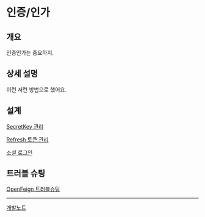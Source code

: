 # 인증/인가

## 개요
인증인가는 중요하지.

## 상세 설명
이런 저런 방법으로 했어요.
## 설계
[SecretKey 관리](인증-인가/SecretKey_관리에_대한_생각.md)

[Refresh 토큰 관리](인증-인가/Refresh_Token_관리_정책.md)

[소셜 로그인](인증-인가/웹_통신_클라이언트_선택_과정.md)
## 트러블 슈팅
[OpenFeign 트러블슈팅](인증-인가/OpenFeign_트러블슈팅.md)

---
[개발노트](../개발노트.md)